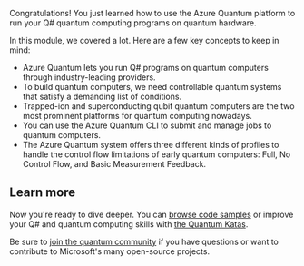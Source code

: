 Congratulations! You just learned how to use the Azure Quantum platform to run your Q# quantum computing programs on quantum hardware.

In this module, we covered a lot. Here are a few key concepts to keep in mind:

* Azure Quantum lets you run Q# programs on quantum computers through industry-leading providers.
* To build quantum computers, we need controllable quantum systems that satisfy a demanding list of conditions.
* Trapped-ion and superconducting qubit quantum computers are the two most prominent platforms for quantum computing nowadays.
* You can use the Azure Quantum CLI to submit and manage jobs to quantum computers.
* The Azure Quantum system offers three different kinds of profiles to handle the control flow limitations of early quantum computers: Full, No Control Flow, and Basic Measurement Feedback.

## Learn more

Now you're ready to dive deeper. You can [browse code samples](/samples/browse/?azure-portal=true&languages=qsharp) or improve your Q# and quantum computing skills with [the Quantum Katas](/azure/quantum/tutorial-qdk-intro-to-katas?azure-portal=true).

Be sure to [join the quantum community](/quantum/overview/understanding-quantum-computing?azure-portal=true) if you have questions or want to contribute to Microsoft's many open-source projects.
